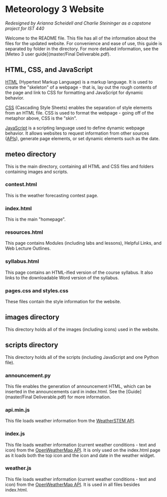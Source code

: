 # Meteorology 3 Website
*Redesigned by Arianna Scheidell and Charlie Steininger as a capstone project for IST 440*

Welcome to the README file. This file has all of the information about the files for the updated website.
For convenience and ease of use, this guide is separated by folder in the directory.
For more detailed information, see the [Meteo 3 user guide](master/Final Deliverable.pdf).

## HTML, CSS, and JavaScript
[HTML] (Hypertext Markup Language) is a markup language. It is used to create the "skeleton" of a webpage - that is, lay out the rough contents of the page and link to CSS for formatting and JavaScript for dynamic behavior.

[CSS] (Cascading Style Sheets) enables the separation of style elements from an HTML file. CSS is used to
format the webpage - going off of the metaphor above, CSS is the "skin".

[JavaScript] is a scripting language used to define dynamic webpage behavior. It allows websites to request
information from other sources ([APIs]), generate page elements, or set dynamic elements such as the date.

## meteo directory
This is the main directory, containing all HTML and CSS files and folders containing images and scripts.

### contest.html
This is the weather forecasting contest page.

### index.html
This is the main "homepage".

### resources.html
This page contains Modules (including labs and lessons), Helpful Links, and Web Lecture Outlines.

### syllabus.html
This page contains an HTML-ified version of the course syllabus. It also links to the downloadable Word version of the syllabus.

### pages.css and styles.css
These files contain the style information for the website.

## images directory
This directory holds all of the images (including icons) used in the website.

## scripts directory
This directory holds all of the scripts (including JavaScript and one Python file).

### announcement.py
This file enables the generation of announcement HTML, which can be inserted in the announcements card in index.html. See the [Guide](master/Final Deliverable.pdf) for more information.

### api.min.js
This file loads weather information from the [WeatherSTEM API](https://leon.weatherstem.com/api_docs).

### index.js
This file loads weather information (current weather conditions - text and icon) from the [OpenWeatherMap API](https://openweathermap.org/api). It is only used on the index.html page as it loads both the top icon and the icon and date in the weather widget.

### weather.js
This file loads weather information (current weather conditions - text and icon) from the [OpenWeatherMap API](https://openweathermap.org/api). It is used in all files besides index.html.

[HTML]: https://en.wikipedia.org/wiki/HTML
[CSS]: https://en.wikipedia.org/wiki/Cascading_Style_Sheets
[JavaScript]: https://en.wikipedia.org/wiki/JavaScript
[APIs]: https://en.wikipedia.org/wiki/Application_programming_interface
